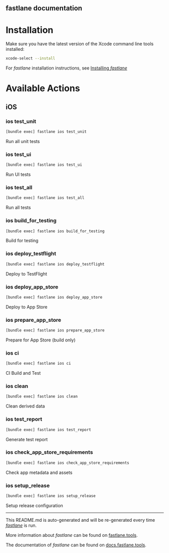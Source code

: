 fastlane documentation
----

# Installation

Make sure you have the latest version of the Xcode command line tools installed:

```sh
xcode-select --install
```

For _fastlane_ installation instructions, see [Installing _fastlane_](https://docs.fastlane.tools/#installing-fastlane)

# Available Actions

## iOS

### ios test_unit

```sh
[bundle exec] fastlane ios test_unit
```

Run all unit tests

### ios test_ui

```sh
[bundle exec] fastlane ios test_ui
```

Run UI tests

### ios test_all

```sh
[bundle exec] fastlane ios test_all
```

Run all tests

### ios build_for_testing

```sh
[bundle exec] fastlane ios build_for_testing
```

Build for testing

### ios deploy_testflight

```sh
[bundle exec] fastlane ios deploy_testflight
```

Deploy to TestFlight

### ios deploy_app_store

```sh
[bundle exec] fastlane ios deploy_app_store
```

Deploy to App Store

### ios prepare_app_store

```sh
[bundle exec] fastlane ios prepare_app_store
```

Prepare for App Store (build only)

### ios ci

```sh
[bundle exec] fastlane ios ci
```

CI Build and Test

### ios clean

```sh
[bundle exec] fastlane ios clean
```

Clean derived data

### ios test_report

```sh
[bundle exec] fastlane ios test_report
```

Generate test report

### ios check_app_store_requirements

```sh
[bundle exec] fastlane ios check_app_store_requirements
```

Check app metadata and assets

### ios setup_release

```sh
[bundle exec] fastlane ios setup_release
```

Setup release configuration

----

This README.md is auto-generated and will be re-generated every time [_fastlane_](https://fastlane.tools) is run.

More information about _fastlane_ can be found on [fastlane.tools](https://fastlane.tools).

The documentation of _fastlane_ can be found on [docs.fastlane.tools](https://docs.fastlane.tools).
